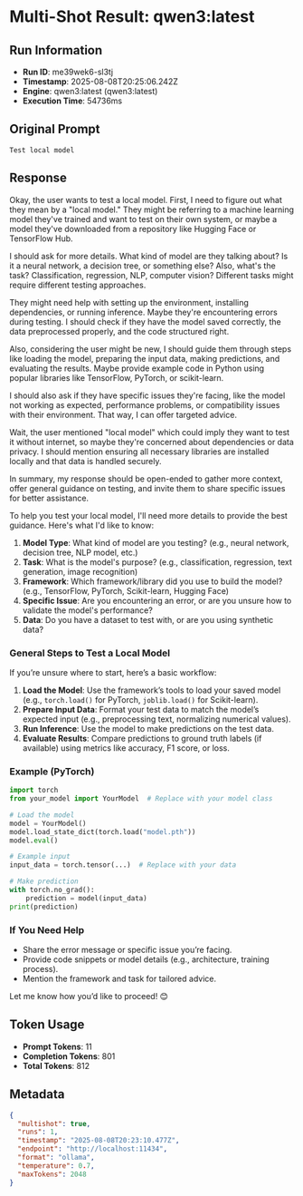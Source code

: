 # Multi-Shot Result: qwen3:latest

## Run Information
- **Run ID**: me39wek6-sl3tj
- **Timestamp**: 2025-08-08T20:25:06.242Z
- **Engine**: qwen3:latest (qwen3:latest)
- **Execution Time**: 54736ms

## Original Prompt
```
Test local model
```

## Response
<think>
Okay, the user wants to test a local model. First, I need to figure out what they mean by a "local model." They might be referring to a machine learning model they've trained and want to test on their own system, or maybe a model they've downloaded from a repository like Hugging Face or TensorFlow Hub. 

I should ask for more details. What kind of model are they talking about? Is it a neural network, a decision tree, or something else? Also, what's the task? Classification, regression, NLP, computer vision? Different tasks might require different testing approaches.

They might need help with setting up the environment, installing dependencies, or running inference. Maybe they're encountering errors during testing. I should check if they have the model saved correctly, the data preprocessed properly, and the code structured right. 

Also, considering the user might be new, I should guide them through steps like loading the model, preparing the input data, making predictions, and evaluating the results. Maybe provide example code in Python using popular libraries like TensorFlow, PyTorch, or scikit-learn. 

I should also ask if they have specific issues they're facing, like the model not working as expected, performance problems, or compatibility issues with their environment. That way, I can offer targeted advice. 

Wait, the user mentioned "local model" which could imply they want to test it without internet, so maybe they're concerned about dependencies or data privacy. I should mention ensuring all necessary libraries are installed locally and that data is handled securely. 

In summary, my response should be open-ended to gather more context, offer general guidance on testing, and invite them to share specific issues for better assistance.
</think>

To help you test your local model, I'll need more details to provide the best guidance. Here's what I'd like to know:

1. **Model Type**: What kind of model are you testing? (e.g., neural network, decision tree, NLP model, etc.)
2. **Task**: What is the model's purpose? (e.g., classification, regression, text generation, image recognition)
3. **Framework**: Which framework/library did you use to build the model? (e.g., TensorFlow, PyTorch, Scikit-learn, Hugging Face)
4. **Specific Issue**: Are you encountering an error, or are you unsure how to validate the model's performance?
5. **Data**: Do you have a dataset to test with, or are you using synthetic data?

### General Steps to Test a Local Model
If you’re unsure where to start, here’s a basic workflow:
1. **Load the Model**: Use the framework’s tools to load your saved model (e.g., `torch.load()` for PyTorch, `joblib.load()` for Scikit-learn).
2. **Prepare Input Data**: Format your test data to match the model’s expected input (e.g., preprocessing text, normalizing numerical values).
3. **Run Inference**: Use the model to make predictions on the test data.
4. **Evaluate Results**: Compare predictions to ground truth labels (if available) using metrics like accuracy, F1 score, or loss.

### Example (PyTorch)
```python
import torch
from your_model import YourModel  # Replace with your model class

# Load the model
model = YourModel()
model.load_state_dict(torch.load("model.pth"))
model.eval()

# Example input
input_data = torch.tensor(...)  # Replace with your data

# Make prediction
with torch.no_grad():
    prediction = model(input_data)
print(prediction)
```

### If You Need Help
- Share the error message or specific issue you’re facing.
- Provide code snippets or model details (e.g., architecture, training process).
- Mention the framework and task for tailored advice.

Let me know how you’d like to proceed! 😊


## Token Usage
- **Prompt Tokens**: 11
- **Completion Tokens**: 801
- **Total Tokens**: 812


## Metadata
```json
{
  "multishot": true,
  "runs": 1,
  "timestamp": "2025-08-08T20:23:10.477Z",
  "endpoint": "http://localhost:11434",
  "format": "ollama",
  "temperature": 0.7,
  "maxTokens": 2048
}
```
